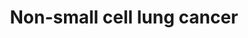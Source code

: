 ---
annotations:
- id: DOID:4556
  parent: disease of cellular proliferation
  type: Disease Ontology
  value: lung large cell carcinoma
- id: DOID:3908
  parent: disease of cellular proliferation
  type: Disease Ontology
  value: lung non-small cell carcinoma
- id: CL:0002328
  parent: animal cell
  type: Cell Type Ontology
  value: bronchial epithelial cell
- id: DOID:1749
  parent: disease of cellular proliferation
  type: Disease Ontology
  value: squamous cell carcinoma
- id: DOID:3910
  parent: disease of cellular proliferation
  type: Disease Ontology
  value: lung adenocarcinoma
- id: PW:0000605
  parent: disease pathway
  type: Pathway Ontology
  value: cancer pathway
- id: PW:0000013
  parent: disease pathway
  type: Pathway Ontology
  value: disease pathway
- id: PW:0000703
  parent: disease pathway
  type: Pathway Ontology
  value: lung cancer pathway
- id: DOID:1324
  parent: disease of cellular proliferation
  type: Disease Ontology
  value: lung cancer
authors:
- Khanspers
- AlexanderPico
- Egonw
- Fehrhart
- Finterly
- Eweitz
citedin:
- link: PMC9114890
  title: 'Precision Oncology: Artificial Intelligence and DNA Methylation Analysis
    of Circulating Cell-Free DNA for Lung Cancer Detection (2022)'
- link: PMC9614744
  title: Shared mechanisms and crosstalk of COVID-19 and osteoporosis via vitamin
    D (2022)
communities:
- CPTAC
- Diseases
description: 'Non-small cell lung cancer (NSCLC) represents 85% of lung cancer and
  is defined as any type of epithelial lung cancer that is _not_ small cell carcinoma,
  including squamous cell (SCC), adeno (AC) and large-cell carcinoma.  Mutations in
  NSCLC: KRAS (mutated in ~29% of NSCLC patients) inactivates its GTPase activity
  and the p21-RAS protein continuously transmits growth signals to the nucleus.  Mutations
  or overexpression of EGFR (~22% of NSCLC patients) leads to increased proliferation.  The
  abnormal fusion of EML4-ALK (~5% of NSCLC patients) leads to constitutive ALK activation,
  which causes cell proliferation, invasion, and inhibition of apoptosis.  Inactivating
  mutation of p53 (~50% of NSCLC patients) leads to reduced apoptosis and proliferation.  The
  protein encoded by the p16INK4a, CDKN2A, inhibits formation of CDK-cyclin-D complexes
  by competitive binding of CDK4 and CDK6. p16INK4a is mutated in ~12% of NSCLC patients,
  which leads to a loss of this inhibitory effect.  RARB is a nuclear retinoic acid
  receptor whose function is often lost in NSCLC, leading to a loss of cell growth
  control.   This pathway was developed based on [KEGG](https://www.kegg.jp/dbget-bin/www_bget?pathway+map05223).
  Phosphorylation sites were added based on information from PhosphoSitePlus (R),
  www.phosphosite.org.'
last-edited: 2025-03-19
ndex: 201c6ce2-8b6a-11eb-9e72-0ac135e8bacf
organisms:
- Homo sapiens
redirect_from:
- /index.php/Pathway:WP4255
- /instance/WP4255
- /instance/WP4255_r138079
revision: r138079
schema-jsonld:
- '@context': https://schema.org/
  '@id': https://wikipathways.github.io/pathways/WP4255.html
  '@type': Dataset
  creator:
    '@type': Organization
    name: WikiPathways
  description: 'Non-small cell lung cancer (NSCLC) represents 85% of lung cancer and
    is defined as any type of epithelial lung cancer that is _not_ small cell carcinoma,
    including squamous cell (SCC), adeno (AC) and large-cell carcinoma.  Mutations
    in NSCLC: KRAS (mutated in ~29% of NSCLC patients) inactivates its GTPase activity
    and the p21-RAS protein continuously transmits growth signals to the nucleus.  Mutations
    or overexpression of EGFR (~22% of NSCLC patients) leads to increased proliferation.  The
    abnormal fusion of EML4-ALK (~5% of NSCLC patients) leads to constitutive ALK
    activation, which causes cell proliferation, invasion, and inhibition of apoptosis.  Inactivating
    mutation of p53 (~50% of NSCLC patients) leads to reduced apoptosis and proliferation.  The
    protein encoded by the p16INK4a, CDKN2A, inhibits formation of CDK-cyclin-D complexes
    by competitive binding of CDK4 and CDK6. p16INK4a is mutated in ~12% of NSCLC
    patients, which leads to a loss of this inhibitory effect.  RARB is a nuclear
    retinoic acid receptor whose function is often lost in NSCLC, leading to a loss
    of cell growth control.   This pathway was developed based on [KEGG](https://www.kegg.jp/dbget-bin/www_bget?pathway+map05223).
    Phosphorylation sites were added based on information from PhosphoSitePlus (R),
    www.phosphosite.org.'
  keywords:
  - AKT1
  - AKT2
  - AKT3
  - ALK
  - ARAF
  - BAD
  - BAK1
  - BAX
  - BID
  - BRAF
  - Binimetinib
  - CASP3
  - CASP8
  - CASP9
  - CCND1
  - CDK4
  - CDK6
  - CDKN1A
  - CDKN2A
  - CRABP1
  - CRABP2
  - CYCS
  - Ca2+
  - Cobimetinib
  - DAG
  - DDB2
  - E2F1
  - E2F2
  - E2F3
  - EGF
  - EGFR
  - EML4
  - ERBB2
  - FHIT
  - FOXO3
  - GADD45A
  - GADD45B
  - GADD45G
  - GRB2
  - HRAS
  - IP3
  - JAK3
  - KRAS
  - MAP2K1
  - MAP2K2
  - MAPK1
  - MAPK3
  - NRAS
  - Omacetaxinemepesuccinate
  - PDK1
  - PIK3CA
  - PIK3CB
  - PIK3CD
  - PIK3R1
  - PIK3R2
  - PIK3R3
  - PIP3
  - PLCG1
  - PLCG2
  - POLK
  - PRKCA
  - PRKCB
  - PRKCG
  - Pimasertib
  - RAF1
  - RARB
  - RASSF1
  - RASSF5
  - RB1
  - RXRA
  - RXRB
  - RXRG
  - Retinoic acid
  - SOS1
  - SOS2
  - STAT3
  - STAT5A
  - STAT5B
  - STK4
  - Selumetinib
  - TGFA
  - TP53
  - Trametinib
  license: CC0
  name: Non-small cell lung cancer
seo: CreativeWork
title: Non-small cell lung cancer
wpid: WP4255
---